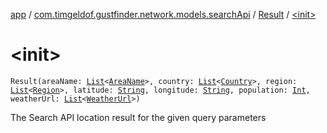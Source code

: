 [app](../../index.md) / [com.timgeldof.gustfinder.network.models.searchApi](../index.md) / [Result](index.md) / [&lt;init&gt;](./-init-.md)

# &lt;init&gt;

`Result(areaName: `[`List`](https://kotlinlang.org/api/latest/jvm/stdlib/kotlin.collections/-list/index.html)`<`[`AreaName`](../-area-name/index.md)`>, country: `[`List`](https://kotlinlang.org/api/latest/jvm/stdlib/kotlin.collections/-list/index.html)`<`[`Country`](../-country/index.md)`>, region: `[`List`](https://kotlinlang.org/api/latest/jvm/stdlib/kotlin.collections/-list/index.html)`<`[`Region`](../-region/index.md)`>, latitude: `[`String`](https://kotlinlang.org/api/latest/jvm/stdlib/kotlin/-string/index.html)`, longitude: `[`String`](https://kotlinlang.org/api/latest/jvm/stdlib/kotlin/-string/index.html)`, population: `[`Int`](https://kotlinlang.org/api/latest/jvm/stdlib/kotlin/-int/index.html)`, weatherUrl: `[`List`](https://kotlinlang.org/api/latest/jvm/stdlib/kotlin.collections/-list/index.html)`<`[`WeatherUrl`](../-weather-url/index.md)`>)`

The Search API location result for the given query parameters

